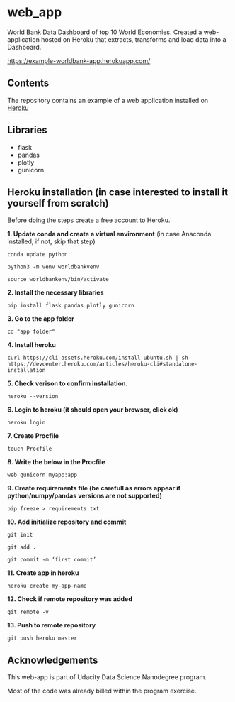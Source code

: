 # web_app
World Bank Data Dashboard of top 10 World Economies. Created a web-application hosted on Heroku that extracts, transforms and load data into a Dashboard.

https://example-worldbank-app.herokuapp.com/

## Contents
The repository contains an example of a web application installed on [Heroku](https://heroku.com)

## Libraries
- flask
- pandas
- plotly
- gunicorn


## Heroku installation (in case interested to install it yourself from scratch)
Before doing the steps create a free account to Heroku.

**1. Update conda and create a virtual environment** (in case Anaconda installed, if not, skip that step)

`conda update python`

`python3 -m venv worldbankvenv`

`source worldbankenv/bin/activate`

**2. Install the necessary libraries**

`pip install flask pandas plotly gunicorn`

**3. Go to the app folder**

`cd "app folder"`

**4. Install heroku**

`curl https://cli-assets.heroku.com/install-ubuntu.sh | sh
https://devcenter.heroku.com/articles/heroku-cli#standalone-installation`

**5. Check verison to confirm installation.**

`heroku --version`

**6. Login to heroku (it should open your browser, click ok)**

`heroku login`

**7. Create Procfile**

`touch Procfile`

**8. Write the below in the Procfile**

`web gunicorn myapp:app`

**9. Create requirements file (be carefull as errors appear if python/numpy/pandas versions are not supported)**

`pip freeze > requirements.txt`

**10. Add initialize repository and commit**

`git init`

`git add .`

`git commit -m ‘first commit’`

**11. Create app in heroku**

`heroku create my-app-name`

**12. Check if remote repository was added**

`git remote -v`

**13. Push to remote repository**

`git push heroku master`

## Acknowledgements
This web-app is part of Udacity Data Science Nanodegree program. 

Most of the code was already billed within the program exercise.
